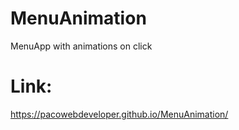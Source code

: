 # MenuAnimation
MenuApp with animations on click
# Link:
https://pacowebdeveloper.github.io/MenuAnimation/
